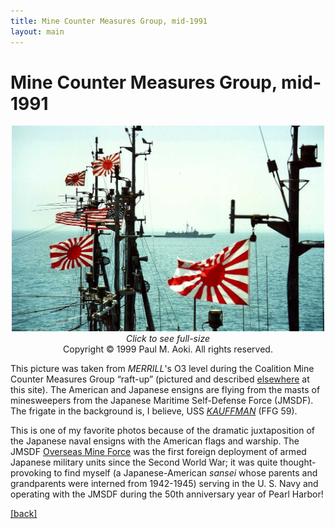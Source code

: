 ```yaml
---
title: Mine Counter Measures Group, mid-1991
layout: main
---
```

[omf]: https://en.wikipedia.org/wiki/Japan_Maritime_Self-Defense_Force#Post_Cold_War

# Mine Counter Measures Group, mid-1991

<p align="center">
<a href="banzai-big.jpg"><img width="500" height="329" src="banzai-big.jpg"></a>
<br/><em>Click to see full-size</em>
<br/>Copyright &copy; 1999 Paul M. Aoki.  All rights reserved.
</p>

This picture was taken from _MERRILL_'s O3 level during the Coalition
Mine Counter Measures Group &ldquo;raft-up&rdquo; (pictured and
described [elsewhere](raft-caption.html) at this site).  The American
and Japanese ensigns are flying from the masts of minesweepers from
the Japanese Maritime Self-Defense Force (JMSDF).  The frigate in the
background is, I believe, USS
[_KAUFFMAN_](https://en.wikipedia.org/wiki/USS_Kauffman_(FFG-59)) (FFG
59).

This is one of my favorite photos because of the dramatic
juxtaposition of the Japanese naval ensigns with the American flags
and warship.  The JMSDF [Overseas Mine Force][omf] was the first
foreign deployment of armed Japanese military units since the Second
World War; it was quite thought-provoking to find myself (a
Japanese-American _sansei_ whose parents and grandparents were
interned from 1942-1945) serving in the U. S. Navy and operating with
the JMSDF during the 50th anniversary year of Pearl Harbor!

[[back]](navy.html)
